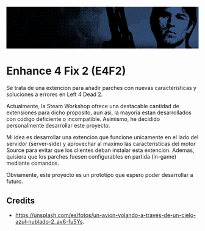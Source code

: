 ![Banner](https://github.com/isht16/E4F2/blob/master/assets/github-banner.png?raw=true)

# Enhance 4 Fix 2 (E4F2)

Se trata de una extencion para añadir parches con nuevas caracteristicas y soluciones a errores en Left 4 Dead 2.

Actualmente, la Steam Workshop ofrece una destacable cantidad de extensiones para dicho proposito, aun asi, la mayoria estan desarrollados con codigo deficiente o incompatible. Asimismo, he decidido personalmente desarrollar este proyecto.

Mi idea es desarrollar una extencion que funcione unicamente en el lado del servidor (server-side) y aprovechar al maximo las caracteristicas del motor Source para evitar que los clientes deban instalar esta extencion. Ademas, quisiera que los parches fuesen configurables en partida (in-game) mediante comandos.

Obviamente, este proyecto es un prototipo que espero poder desarrollar a futuro.

## Credits

* https://unsplash.com/es/fotos/un-avion-volando-a-traves-de-un-cielo-azul-nublado-2_av6-fu5Ys.
